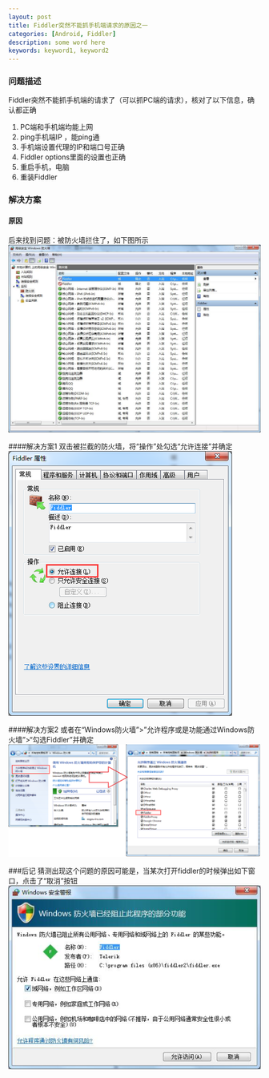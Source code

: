 ```yaml
---
layout: post
title: Fiddler突然不能抓手机端请求的原因之一
categories: [Android, Fiddler]
description: some word here
keywords: keyword1, keyword2
---
```


### 问题描述
Fiddler突然不能抓手机端的请求了（可以抓PC端的请求），核对了以下信息，确认都正确

1.	PC端和手机端均能上网
2.	ping手机端IP ，能ping通
3.	手机端设置代理的IP和端口号正确
4.	Fiddler options里面的设置也正确
5.	重启手机，电脑
6.	重装Fiddler

### 解决方案
#### 原因
后来找到问题：被防火墙拦住了，如下图所示
![](/images/2016-3-18-1.png)
 
####解决方案1
双击被拦截的防火墙，将“操作”处勾选“允许连接”并确定
![](/images/2016-3-18-2.png)
 
####解决方案2
或者在“Windows防火墙”>”允许程序或是功能通过Windows防火墙”>“勾选Fiddler”并确定
![](/images/2016-3-18-3.png)
 
###后记
猜测出现这个问题的原因可能是，当某次打开fiddler的时候弹出如下窗口，点击了“取消”按钮
![](/images/2016-3-18-4.png)



 



